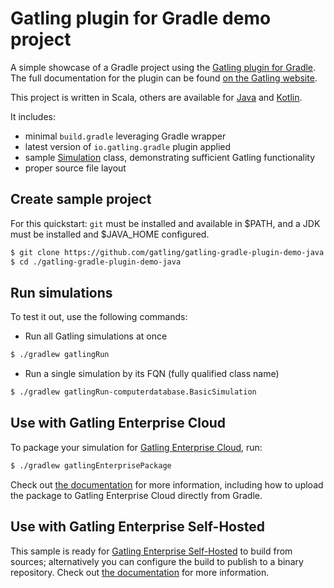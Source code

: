 Gatling plugin for Gradle demo project
======================================

A simple showcase of a Gradle project using the
[Gatling plugin for Gradle](https://github.com/gatling/gatling-gradle-plugin). The full documentation for the plugin can
be found [on the Gatling website](https://gatling.io/docs/current/extensions/gradle_plugin/).

This project is written in Scala, others are available for [Java](https://github.com/gatling/gatling-gradle-plugin-demo-java)
and [Kotlin](https://github.com/gatling/gatling-gradle-plugin-demo-kotlin).

It includes:

* minimal `build.gradle` leveraging Gradle wrapper
* latest version of `io.gatling.gradle` plugin applied
* sample
[Simulation](https://javadoc.io/doc/io.gatling/gatling-core/latest/io/gatling/core/scenario/Simulation.html)
class, demonstrating sufficient Gatling functionality
* proper source file layout

Create sample project
---------------------

For this quickstart: `git` must be installed and available in $PATH,
and a JDK must be installed and $JAVA_HOME configured.

```bash
$ git clone https://github.com/gatling/gatling-gradle-plugin-demo-java.git
$ cd ./gatling-gradle-plugin-demo-java
```

Run simulations
---------------

To test it out, use the following commands:

* Run all Gatling simulations at once

```bash
$ ./gradlew gatlingRun
```

* Run a single simulation by its FQN (fully qualified class name)

```bash
$ ./gradlew gatlingRun-computerdatabase.BasicSimulation
```

Use with Gatling Enterprise Cloud
---------------------------------

To package your simulation for [Gatling Enterprise Cloud](https://gatling.io/enterprise/), run:

```bash
$ ./gradlew gatlingEnterprisePackage
```

Check out [the documentation](https://gatling.io/docs/enterprise/cloud/reference/user/package_gen/#gradle-project) for
more information, including how to upload the package to Gatling Enterprise Cloud directly from Gradle.

Use with Gatling Enterprise Self-Hosted
---------------------------------------

This sample is ready for [Gatling Enterprise Self-Hosted](https://gatling.io/enterprise/) to build from sources;
alternatively you can configure the build to publish to a binary repository. Check out
[the documentation](https://gatling.io/docs/enterprise/self-hosted/reference/current/user/binary/) for more information.
